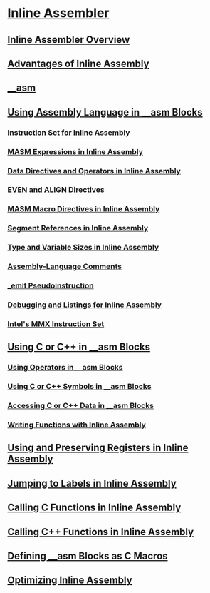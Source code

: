 # [Inline Assembler](inline-assembler.md)
## [Inline Assembler Overview](inline-assembler-overview.md)
## [Advantages of Inline Assembly](advantages-of-inline-assembly.md)
## [__asm](asm.md)
## [Using Assembly Language in __asm Blocks](using-assembly-language-in-asm-blocks.md)
### [Instruction Set for Inline Assembly](instruction-set-for-inline-assembly.md)
### [MASM Expressions in Inline Assembly](masm-expressions-in-inline-assembly.md)
### [Data Directives and Operators in Inline Assembly](data-directives-and-operators-in-inline-assembly.md)
### [EVEN and ALIGN Directives](even-and-align-directives.md)
### [MASM Macro Directives in Inline Assembly](masm-macro-directives-in-inline-assembly.md)
### [Segment References in Inline Assembly](segment-references-in-inline-assembly.md)
### [Type and Variable Sizes in Inline Assembly](type-and-variable-sizes-in-inline-assembly.md)
### [Assembly-Language Comments](assembly-language-comments.md)
### [_emit Pseudoinstruction](emit-pseudoinstruction.md)
### [Debugging and Listings for Inline Assembly](debugging-and-listings-for-inline-assembly.md)
### [Intel's MMX Instruction Set](intel-s-mmx-instruction-set.md)
## [Using C or C++ in __asm Blocks](using-c-or-cpp-in-asm-blocks.md)
### [Using Operators in __asm Blocks](using-operators-in-asm-blocks.md)
### [Using C or C++ Symbols in __asm Blocks](using-c-or-cpp-symbols-in-asm-blocks.md)
### [Accessing C or C++ Data in __asm Blocks](accessing-c-or-cpp-data-in-asm-blocks.md)
### [Writing Functions with Inline Assembly](writing-functions-with-inline-assembly.md)
## [Using and Preserving Registers in Inline Assembly](using-and-preserving-registers-in-inline-assembly.md)
## [Jumping to Labels in Inline Assembly](jumping-to-labels-in-inline-assembly.md)
## [Calling C Functions in Inline Assembly](calling-c-functions-in-inline-assembly.md)
## [Calling C++ Functions in Inline Assembly](calling-cpp-functions-in-inline-assembly.md)
## [Defining __asm Blocks as C Macros](defining-asm-blocks-as-c-macros.md)
## [Optimizing Inline Assembly](optimizing-inline-assembly.md)


<!--HONumber=Jan17_HO2-->


